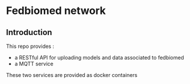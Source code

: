 # Fedbiomed network

## Introduction

This repo provides :

* a RESTful API for uploading models and data associated to fedbiomed
* a MQTT service

These two services are provided as docker containers
